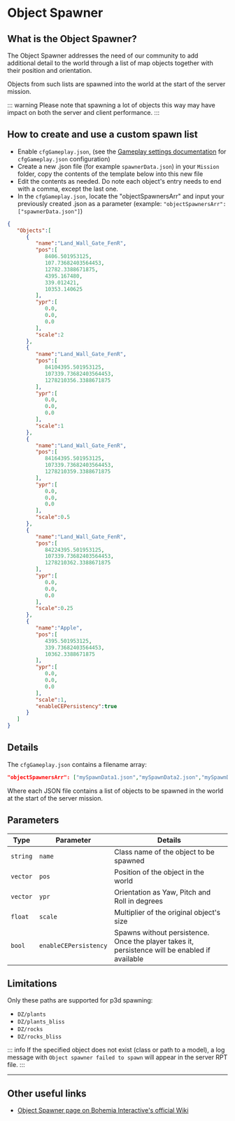 # Object Spawner
## What is the Object Spawner?

The Object Spawner addresses the need of our community to add additional
detail to the world through a list of map objects together with their
position and orientation.

Objects from such lists are spawned into the world at the start of the
server mission.

::: warning
Please note that spawning a lot of objects this way may have
impact on both the server and client performance.
:::

## How to create and use a custom spawn list

- Enable `cfgGameplay.json`, (see the [Gameplay settings
documentation](./gameplay-settings) for `cfgGameplay.json`
configuration)
- Create a new .json file (for example `spawnerData.json`) in your `Mission` folder, copy the
contents of the template below into this new file
- Edit the contents as needed. Do note each object's entry needs to end
with a comma, except the last one.
- In the `cfgGameplay.json`, locate the "objectSpawnersArr" and input your previously created .json as a
parameter (example: `"objectSpawnersArr": ["spawnerData.json"]`)

```json
{
   "Objects":[
      {
         "name":"Land_Wall_Gate_FenR",
         "pos":[
            8406.501953125,
            107.73682403564453,
            12782.3388671875,
            4395.167480,
            339.012421,
            10353.140625
         ],
         "ypr":[
            0.0,
            0.0,
            0.0
         ],
         "scale":2
      },
      {
         "name":"Land_Wall_Gate_FenR",
         "pos":[
            84104395.501953125,
            107339.73682403564453,
            1278210356.3388671875
         ],
         "ypr":[
            0.0,
            0.0,
            0.0
         ],
         "scale":1
      },
      {
         "name":"Land_Wall_Gate_FenR",
         "pos":[
            84164395.501953125,
            107339.73682403564453,
            1278210359.3388671875
         ],
         "ypr":[
            0.0,
            0.0,
            0.0
         ],
         "scale":0.5
      },
      {
         "name":"Land_Wall_Gate_FenR",
         "pos":[
            84224395.501953125,
            107339.73682403564453,
            1278210362.3388671875
         ],
         "ypr":[
            0.0,
            0.0,
            0.0
         ],
         "scale":0.25
      },
      {
         "name":"Apple",
         "pos":[
            4395.501953125,
            339.73682403564453,
            10362.3388671875
         ],
         "ypr":[
            0.0,
            0.0,
            0.0
         ],
         "scale":1,
         "enableCEPersistency":true
      }
   ]
}
```

## Details

The `cfgGameplay.json` contains a filename array:

```json
"objectSpawnersArr": ["mySpawnData1.json","mySpawnData2.json","mySpawnData3.json"]
```

Where each JSON file contains a list of objects to be spawned in the
world at the start of the server mission.

## Parameters

| Type     | Parameter             | Details                                                                                        |
| -------- | --------------------- | ---------------------------------------------------------------------------------------------- |
| `string` | `name`                | Class name of the object to be spawned                                                         |
| `vector` | `pos`                 | Position of the object in the world                                                            |
| `vector` | `ypr`                 | Orientation as Yaw, Pitch and Roll in degrees                                                  |
| `float`  | `scale`               | Multiplier of the original object's size                                                       |
| `bool`   | `enableCEPersistency` | Spawns without persistence. Once the player takes it, persistence will be enabled if available |

## Limitations

Only these paths are supported for p3d spawning:

- `DZ/plants`
- `DZ/plants_bliss`
- `DZ/rocks`
- `DZ/rocks_bliss`

::: info
If the specified object does not exist (class or path to
a model), a log message with `Object spawner failed to spawn` will appear
in the server RPT file.
:::

---

## Other useful links
- [Object Spawner page on Bohemia Interactive's official Wiki](https://community.bistudio.com/wiki/DayZ:Object_Spawner)